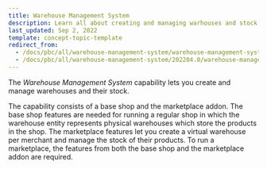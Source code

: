 ```yaml
---
title: Warehouse Management System
description: Learn all about creating and managing warhouses and stock within the Spryker Warehouse Management Sytem feature.
last_updated: Sep 2, 2022
template: concept-topic-template
redirect_from:
  - /docs/pbc/all/warehouse-management-system/warehouse-management-system.html
  - /docs/pbc/all/warehouse-management-system/202204.0/warehouse-management-system.html
---
```


The *Warehouse Management System* capability lets you create and manage warehouses and their stock.

The capability consists of a base shop and the marketplace addon. The base shop features are needed for running a regular shop in which the warehouse entity represents physical warehouses which store the products in the shop. The marketplace features let you create a virtual warehouse per merchant and manage the stock of their products. To run a marketplace, the features from both the base shop and the marketplace addon are required.

